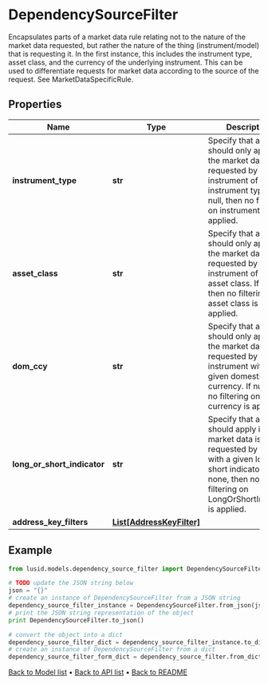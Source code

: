 # DependencySourceFilter

Encapsulates parts of a market data rule relating not to the nature of the market data requested, but rather the nature of the thing (instrument/model) that is requesting it.  In the first instance, this includes the instrument type, asset class, and the currency of the underlying instrument.  This can be used to differentiate requests for market data according to the source of the request. See MarketDataSpecificRule.

## Properties
Name | Type | Description | Notes
------------ | ------------- | ------------- | -------------
**instrument_type** | **str** | Specify that a rule should only apply if the market data is requested by an instrument of a given instrument type.  If null, then no filtering on instrument type is applied. | [optional] 
**asset_class** | **str** | Specify that a rule should only apply if the market data is requested by an instrument of a given asset class.  If null, then no filtering on asset class is applied. | [optional] 
**dom_ccy** | **str** | Specify that a rule should only apply if the market data is requested by an instrument with a given domestic currency.  If null, then no filtering on currency is applied. | [optional] 
**long_or_short_indicator** | **str** | Specify that a rule should apply if the market data is requested by a model with a given long or short indicator.  If none, then no filtering on LongOrShortIndicator is applied. | [optional] 
**address_key_filters** | [**List[AddressKeyFilter]**](AddressKeyFilter.md) |  | [optional] 

## Example

```python
from lusid.models.dependency_source_filter import DependencySourceFilter

# TODO update the JSON string below
json = "{}"
# create an instance of DependencySourceFilter from a JSON string
dependency_source_filter_instance = DependencySourceFilter.from_json(json)
# print the JSON string representation of the object
print DependencySourceFilter.to_json()

# convert the object into a dict
dependency_source_filter_dict = dependency_source_filter_instance.to_dict()
# create an instance of DependencySourceFilter from a dict
dependency_source_filter_form_dict = dependency_source_filter.from_dict(dependency_source_filter_dict)
```
[Back to Model list](../README.md#documentation-for-models) &#8226; [Back to API list](../README.md#documentation-for-api-endpoints) &#8226; [Back to README](../README.md)


